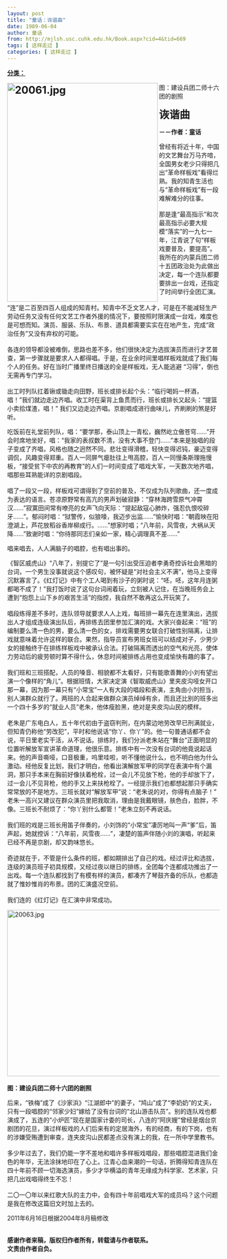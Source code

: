 ```yaml
---
layout: post
title: "童话：诙谐曲"
date: 1989-06-04
author: 童话
from: http://mjlsh.usc.cuhk.edu.hk/Book.aspx?cid=4&tid=669
tags: [ 这样走过 ]
categories: [ 这样走过 ]
---
```


<div style="margin: 15px 10px 10px 0px;">
 <div>
  <span id="ctl00_ContentPlaceHolder1_chapter1_SubjectLabel" style="font-weight:bold;text-decoration:underline;">
   分类：
  </span>
 </div>
 <p>
  <strong>
   <font size="5">
    <img align="left" alt="20061.jpg" border="0" height="508" src="http://mjlsh.usc.cuhk.edu.hk/medias/contents/669/20061.jpg" width="350"/>
   </font>
  </strong>
 </p>
 <p>
  <strong>
   <font size="5">
   </font>
  </strong>
 </p>
 <p>
  图：建设兵团二师十六团的剧照
 </p>
 <p>
  <strong>
   <font size="5">
   </font>
  </strong>
 </p>
 <p>
  <strong>
   <font size="5">
   </font>
  </strong>
 </p>
 <p>
  <strong>
   <font size="5">
    诙谐曲
   </font>
  </strong>
 </p>
 <p>
  <strong>
   －－作者：童话
  </strong>
 </p>
 <p>
  曾经有将近十年，中国的文艺舞台万马齐喑，全国男女老少只得把几出“革命样板戏”看得烂熟。我的知青生活也与“革命样板戏”有一段难解难分的往事。
  <br/>
  <br/>
  那是逢“最高指示”和次最高指示必要大规模“落实”的一九七一年，江青说了句“样板戏要普及，要提高”。我所在的内蒙兵团二师十五团政治处为此做出决定，每一个连队都要要排出一台戏，还指定了时间举行全团汇演。
  <br/>
  <br/>
  “连”是二百至四百人组成的知青村。知青中不乏文艺人才，可是在不能减轻生产劳动任务又没有任何文艺工作者外援的情况下，要按照时限演成一台戏，难度也是可想而知。演员、服装、乐队、布景、道具都需要实实在在地产生，完成“政治任务”又没有弃权的可能。
  <br/>
  <br/>
  各连的领导都没被难倒，思路也差不多，他们很快决定为选拔演员而进行才艺普查，第一步骤就是要求人人都得唱。于是，在业余时间里唱样板戏就成了我们每个人的任务。好在当时广播里终日播送的全是样板戏，无人能逃避 “习得”，倒也无需再专门学习。
  <br/>
  <br/>
  出工时列队扛着锹或锄走向田野，班长或排长起个头：“临行喝妈一杯酒，唱！”我们就边走边齐唱。收工时在渠背上鱼贯而行，班长或排长又起头：“提篮小卖拾煤渣，唱！” 我们又边走边齐唱。京剧唱成进行曲味儿，齐刷刷的煞是好听。
 </p>
 <p>
  吃饭前在礼堂前列队，唱：“要学那，泰山顶上一青松，巍然屹立傲苍穹……”开会时席地坐好，唱：“我家的表叔数不清，没有大事不登门……”本来是独唱的段子变成了齐唱，风格也随之迥然不同。悲壮变得滑稽，轻快变得迟钝，豪迈变得调侃，风趣变得郑重。百人一同屏气瘪肚往上甩高腔，百人一同慢条斯理拖慢板，“接受贫下中农的再教育”的人们一时间变成了唱戏大军，一天数次地齐唱，唱那些耳熟能详的京剧唱段。
  <br/>
  <br/>
  唱了一段又一段，样板戏可谓得到了空前的普及，不仅成为队列歌曲，还一度成为表达的语言。苍凉原野常有高亢的男声划破寂静：“穿林海跨雪原气冲霄汉……”寂寞田间常有嘹亮的女声飞向天际：“提起敌寇心肺炸，强忍仇恨咬碎牙……”。郁闷时唱：“狱警传，似狼嚎，我迈步出监……”愉快时唱：“朝霞映在阳澄湖上，芦花放稻谷香岸柳成行。……”想家时唱；“八年前，风雪夜，大祸从天降……”致谢时唱：“你待那同志们亲如一家，精心调理真不差……”
 </p>
 <p>
  唱来唱去，人人满脑子的唱腔，也有唱出事的。
 </p>
 <p>
  《智区威虎山》“八年了，别提它了”是一句引出受压迫者李勇奇控诉社会黑暗的台词，一个男生没事就说这个感叹句，被怀疑是“对社会主义不满”，他马上变得沉默寡言了。《红灯记》中有个工人喝到有沙子的粥时说：“呸，呸，这年月连粥都喝不成了！”我打饭时说了这句台词闹着玩，立刻被人记住，在当晚班务会上遭到“抱怨上山下乡的艰苦生活”的指控，我自然不敢再这么开玩笑了。
  <br/>
  <br/>
  唱段练得差不多时，连队领导就要求人人上戏，每班排一幕先在连里演出，选拔出人才组成连级演出队后，再排练去团里参加汇演的戏。大家兴奋起来：“班”的编制要么清一色的男，要么清一色的女，排戏需要男女联合打破性别隔离，让排戏就意味着允许这样的联合。果然，指导员宣布男班女班可以结成对子，少男少女的接触终于在排练样板戏中被承认合法。打破隔离而透出的空气和光亮，使体力劳动后的疲劳顿时算不得什么，休息时间被排练占用也变成愉快有趣的事了。
  <br/>
  <br/>
  我们班和三班搭配，人员的嗓音、相貌都不太看好，只有能歌善舞的小刘有望出演一个像样的“角儿”。根据班情，大家决定演《智取威虎山》里夹皮沟哑女开口那一幕，因为那一幕只有“小常宝”一人有大段的唱段和表演，主角由小刘担当，别人演群众就行了。两班的人合起来做群众演员绰绰有余，而且还比别的班多出一个四十多岁的“就业人员”老朱，他体瘦脸黑，绝对是夹皮沟山民的模样。
  <br/>
  <br/>
  老朱是广东电白人，五十年代初由于盗窃判刑，在内蒙边地劳改早已刑满就业，但知青仍称他“劳改犯”，平时和他说话“你丫、你丫”的。他一句普通话都不会说，平日里老实干活，从不说话。排练时，我们分派老朱站在“舞台”正面明显的位置听解放军宣讲革命道理，他很乐意。排练中有一次没有台词的他竟说起话来。他的声音嘶哑，口音极重，呜里哇啦，听不懂他说什么，也不明白他为什么激动。经他反复比划，我们才明白，他看出演解放军甲的同学在表演中有个漏洞，那只手本来在胸前好像扶着枪栓，过一会儿不见放下枪，他的手却放下了，过一会儿不见背枪，他的手又上来扶枪栓了。一经提示我们也都想起那只手确实常常放的不是地方。三班长就对“解放军甲”说：“老朱说的对，你得有点脑子！” 老朱一高兴又建议在群众演员里把我取消，理由是我戴眼镜，肤色白，脸胖，不像。三班长不耐烦了：“你丫别什么都管！”老朱立刻不再说话。
  <br/>
  <br/>
  我们班的戏是三班长用笛子伴奏的，小刘饰的“小常宝”凄厉地叫一声“爹”后，笛声起，她就控诉：“八年前，风雪夜……”，凄楚的笛声伴随小刘的演唱，听起来已经不再是京剧，却又韵味悠长。
  <br/>
  <br/>
  奇迹就在于，不管是什么条件的班，都如期排出了自己的戏。经过评比和选拔，连级的演员班子初具规模，又经过夜以继日的排练，全团每个连都成功推出了一出戏。每一个连队都找到了有模有样的演员，都凑齐了琴鼓齐备的乐队，也都造就了惟妙惟肖的布景。团的汇演盛况空前。
  <br/>
  <br/>
  我们连的《红灯记》在汇演中非常成功。
 </p>
 <p>
  <img align="top" alt="20063.jpg" border="0" height="386" src="http://mjlsh.usc.cuhk.edu.hk/medias/contents/669/20063.jpg" width="590"/>
  <br/>
  <br/>
  <strong>
   图：建设兵团二师十六团的剧照
  </strong>
 </p>
 <p>
  后来，“铁梅”成了《沙家浜》“江湖郎中”的妻子，“鸠山”成了“李奶奶”的丈夫，只有一段唱腔的“邻家少妇”嫁给了没有台词的“北山游击队员”。别的连队戏也都演成了，五连的“小炉匠”现在是国家计委的司长，八连的“阿庆嫂”曾经是烟台京剧团的花旦，演过样板戏的人们后来有的定居海外，有的经商，有的下岗，也有的涉嫌受贿遭到审查，连夹皮沟山民都差点没有演上的我，在一所中学里教书。
  <br/>
  <br/>
  多少年过去了，我们仍能一字不差地和唱许多样板戏唱段，那些唱腔混进我们金色的年华，无法涂抹地印在了心上。江青心血来潮的一句话，折腾得知青连队在四十年前不顾一切海选演员，多少才华横溢的青年无缘成为科学家、艺术家，只把几出戏唱得终生不忘！
  <br/>
  <br/>
  二〇一〇年以来红歌大队的主力中，会有四十年前唱戏大军的成员吗？这个问题是我在修改这篇旧文时加上去的。
 </p>
 <p>
  2011年6月16日根据2004年8月稿修改
 </p>
 <p>
  <br/>
  <strong>
   感谢作者来稿，版权归作者所有，转载请与作者联系。
   <br/>
   文责由作者自负。
  </strong>
 </p>
</div>

